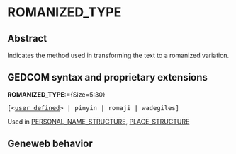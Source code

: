 ﻿<!-- licence GPL V2, cf https://github.com/TitiFix/geneweb -->
# ROMANIZED_TYPE
## Abstract
Indicates the method used in transforming the text to a romanized variation.


## GEDCOM syntax and proprietary extensions

**ROMANIZED_TYPE**:={Size=5:30}
<pre>
[&lt;<a href=Ged.user defined.md>user defined</a>&gt; | pinyin | romaji | wadegiles]
</pre>
Used in <a href=Ged.PERSONAL_NAME_STRUCTURE.md>PERSONAL_NAME_STRUCTURE</a>, <a href=Ged.PLACE_STRUCTURE.md>PLACE_STRUCTURE</a><br />


## Geneweb behavior


